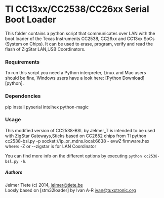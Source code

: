 TI CC13xx/CC2538/CC26xx Serial Boot Loader
==========================================

This folder contains a python script that communicates over LAN with the boot loader of the Texas Instruments CC2538, CC26xx and CC13xx SoCs (System on Chips).
It can be used to erase, program, verify and read the flash of ZigStar LAN,USB Coordinators.

### Requirements

To run this script you need a Python interpreter, Linux and Mac users should be fine, Windows users have a look here: [Python Download][python].

### Dependencies

pip install pyserial intelhex python-magic

### Usage

This modified version of CC2538-BSL by Jelmer_T is intended to be used with ZigStar Gateways,Sticks based on CC2652 chips from TI
python cc2538-bsl.py -p socket://ip_or_mdns.local:6638 - evwZ firmware.hex
where:
-Z or --zigstar is for LAN Coordinator

You can find more info on the different options by executing `python cc2538-bsl.py -h`.

##### Authors
Jelmer Tiete (c) 2014, <jelmer@tiete.be>   
Loosly based on [stm32loader] by Ivan A-R <ivan@tuxotronic.org>
  
